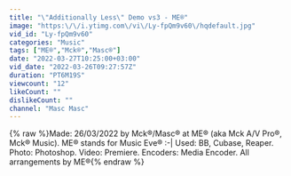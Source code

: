 ```yaml
---
title: "\"Additionally Less\" Demo vs3 - ME®"
image: "https:\/\/i.ytimg.com\/vi\/Ly-fpQm9v60\/hqdefault.jpg"
vid_id: "Ly-fpQm9v60"
categories: "Music"
tags: ["ME®","Mck®","Masc®"]
date: "2022-03-27T10:25:00+03:00"
vid_date: "2022-03-26T09:27:57Z"
duration: "PT6M19S"
viewcount: "12"
likeCount: ""
dislikeCount: ""
channel: "Masc Masc"
---
```

{% raw %}Made: 26/03/2022 by Mck®/Masc® at ME® (aka Mck A/V Pro®, Mck® Music). ME® stands for Music Eve® :-| Used: BB, Cubase, Reaper. Photo: Photoshop. Video: Premiere. Encoders: Media Encoder. All arrangements by ME®{% endraw %}
